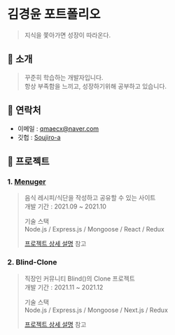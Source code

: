 # 김경윤 포트폴리오
>지식을 쫓아가면 성장이 따라온다.

## :pushpin: 소개
>꾸준히 학습하는 개발자입니다. <br>
>항상 부족함을 느끼고, 성장하기위해 공부하고 있습니다. <br>

## :pushpin: 연락처
- 이메일 : qmaecx@naver.com
- 깃헙 : [Soujiro-a](https://bit.ly/3plJo7t)

## :pushpin: 프로젝트

### 1. [Menuger](bit.ly/3dg6Z3Y)
>음식 레시피/식단을 작성하고 공유할 수 있는 사이트 <br>
>개발 기간 : 2021.09 ~ 2021.10 <br>
>
>기술 스택 <br>
>Node.js / Express.js / Mongoose / React / Redux <br>
>
> [프로젝트 상세 설명](https://bit.ly/3Ezpcpn) 참고

### 2. Blind-Clone
>직장인 커뮤니티 Blind()의 Clone 프로젝트 <br>
>개발 기간 : 2021.11 ~ 2021.12 <br>
>
>기술 스택 <br>
> Node.js / Express.js / Mongoose / Next.js / Redux <br>
>
> [프로젝트 상세 설명](https://bit.ly/3306Jo1) 참고
